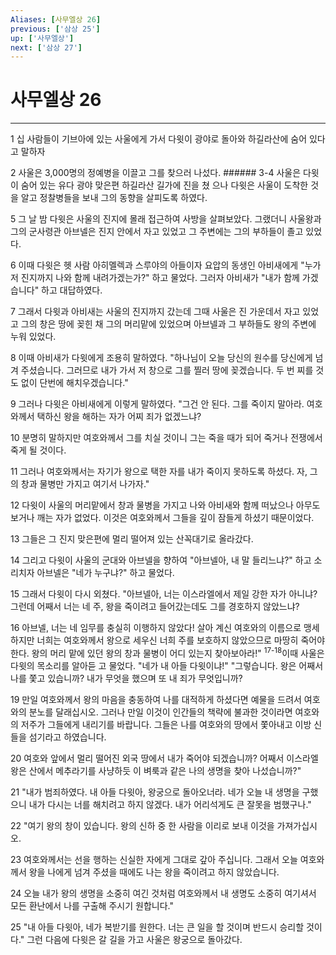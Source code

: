 ```yaml
---
Aliases: [사무엘상 26]
previous: ['삼상 25']
up: ['사무엘상']
next: ['삼상 27']
---
```

# 사무엘상 26

***


1 십 사람들이 기브아에 있는 사울에게 가서 다윗이 광야로 돌아와 하길라산에 숨어 있다고 말하자 

2 사울은 3,000명의 정예병을 이끌고 그를 찾으러 나섰다. ###### 3-4 사울은 다윗이 숨어 있는 유다 광야 맞은편 하길라산 길가에 진을 쳤 으나 다윗은 사울이 도착한 것을 알고 정찰병들을 보내 그의 동향을 살피도록 하였다. 

5 그 날 밤 다윗은 사울의 진지에 몰래 접근하여 사방을 살펴보았다. 그랬더니 사울왕과 그의 군사령관 아브넬은 진지 안에서 자고 있었고 그 주변에는 그의 부하들이 졸고 있었다. 

6 이때 다윗은 헷 사람 아히멜렉과 스루야의 아들이자 요압의 동생인 아비새에게 "누가 저 진지까지 나와 함께 내려가겠는가?" 하고 물었다. 그러자 아비새가 "내가 함께 가겠습니다" 하고 대답하였다. 

7 그래서 다윗과 아비새는 사울의 진지까지 갔는데 그때 사울은 진 가운데서 자고 있었고 그의 창은 땅에 꽂힌 채 그의 머리맡에 있었으며 아브넬과 그 부하들도 왕의 주변에 누워 있었다. 

8 이때 아비새가 다윗에게 조용히 말하였다. "하나님이 오늘 당신의 원수를 당신에게 넘겨 주셨습니다. 그러므로 내가 가서 저 창으로 그를 찔러 땅에 꽂겠습니다. 두 번 찌를 것도 없이 단번에 해치우겠습니다." 

9 그러나 다윗은 아비새에게 이렇게 말하였다. "그건 안 된다. 그를 죽이지 말아라. 여호와께서 택하신 왕을 해하는 자가 어찌 죄가 없겠느냐? 

10 분명히 말하지만 여호와께서 그를 치실 것이니 그는 죽을 때가 되어 죽거나 전쟁에서 죽게 될 것이다. 

11 그러나 여호와께서는 자기가 왕으로 택한 자를 내가 죽이지 못하도록 하셨다. 자, 그의 창과 물병만 가지고 여기서 나가자." 

12 다윗이 사울의 머리맡에서 창과 물병을 가지고 나와 아비새와 함께 떠났으나 아무도 보거나 깨는 자가 없었다. 이것은 여호와께서 그들을 깊이 잠들게 하셨기 때문이었다. 

13 그들은 그 진지 맞은편에 멀리 떨어져 있는 산꼭대기로 올라갔다. 

14 그리고 다윗이 사울의 군대와 아브넬을 향하여 "아브넬아, 내 말 들리느냐?" 하고 소리치자 아브넬은 "네가 누구냐?" 하고 물었다. 

15 그래서 다윗이 다시 외쳤다. "아브넬아, 너는 이스라엘에서 제일 강한 자가 아니냐? 그런데 어째서 너는 네 주, 왕을 죽이려고 들어갔는데도 그를 경호하지 않았느냐? 

16 아브넬, 너는 네 임무를 충실히 이행하지 않았다! 살아 계신 여호와의 이름으로 맹세하지만 너희는 여호와께서 왕으로 세우신 너희 주를 보호하지 않았으므로 마땅히 죽어야 한다. 왕의 머리 맡에 있던 왕의 창과 물병이 어디 있는지 찾아보아라!" <sup class="versenum">17-18</sup>이때 사울은 다윗의 목소리를 알아듣 고 물었다. "네가 내 아들 다윗이냐!" "그렇습니다. 왕은 어째서 나를 쫓고 있습니까? 내가 무엇을 했으며 또 내 죄가 무엇입니까? 

19 만일 여호와께서 왕의 마음을 충동하여 나를 대적하게 하셨다면 예물을 드려서 여호와의 분노를 달래십시오. 그러나 만일 이것이 인간들의 책략에 불과한 것이라면 여호와의 저주가 그들에게 내리기를 바랍니다. 그들은 나를 여호와의 땅에서 쫓아내고 이방 신들을 섬기라고 하였습니다. 

20 여호와 앞에서 멀리 떨어진 외국 땅에서 내가 죽어야 되겠습니까? 어째서 이스라엘 왕은 산에서 메추라기를 사냥하듯 이 벼룩과 같은 나의 생명을 찾아 나섰습니까?" 

21 "내가 범죄하였다. 내 아들 다윗아, 왕궁으로 돌아오너라. 네가 오늘 내 생명을 구했으니 내가 다시는 너를 해치려고 하지 않겠다. 내가 어리석게도 큰 잘못을 범했구나." 

22 "여기 왕의 창이 있습니다. 왕의 신하 중 한 사람을 이리로 보내 이것을 가져가십시오. 

23 여호와께서는 선을 행하는 신실한 자에게 그대로 갚아 주십니다. 그래서 오늘 여호와께서 왕을 나에게 넘겨 주셨을 때에도 나는 왕을 죽이려고 하지 않았습니다. 

24 오늘 내가 왕의 생명을 소중히 여긴 것처럼 여호와께서 내 생명도 소중히 여기셔서 모든 환난에서 나를 구출해 주시기 원합니다." 

25 "내 아들 다윗아, 네가 복받기를 원한다. 너는 큰 일을 할 것이며 반드시 승리할 것이다." 그런 다음에 다윗은 갈 길을 가고 사울은 왕궁으로 돌아갔다.

